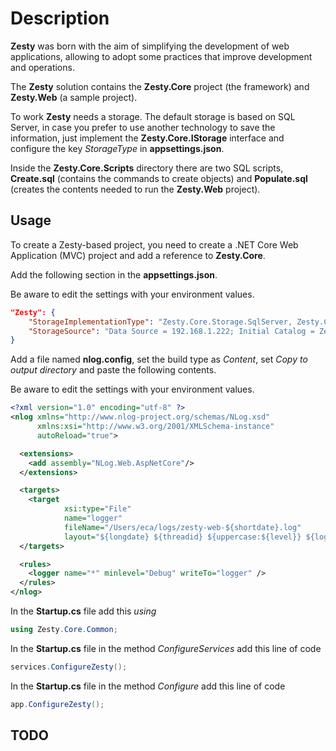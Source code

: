 # Description #

**Zesty** was born with the aim of simplifying the development of web applications, allowing to adopt some practices that improve development and operations.

The **Zesty** solution contains the **Zesty.Core** project (the framework) and **Zesty.Web** (a sample project).

To work **Zesty** needs a storage. The default storage is based on SQL Server, in case you prefer to use another technology to save the information, just implement the **Zesty.Core.IStorage** interface and configure the key *StorageType* in **appsettings.json**.

Inside the **Zesty.Core.Scripts** directory there are two SQL scripts, **Create.sql** (contains the commands to create objects) and **Populate.sql** (creates the contents needed to run the **Zesty.Web** project).

## Usage ##

To create a Zesty-based project, you need to create a .NET Core Web Application (MVC) project and add a reference to **Zesty.Core**.

Add the following section in the **appsettings.json**.

Be aware to edit the settings with your environment values.

```json
"Zesty": {
    "StorageImplementationType": "Zesty.Core.Storage.SqlServer, Zesty.Core",
    "StorageSource": "Data Source = 192.168.1.222; Initial Catalog = Zesty; User Id = zestyUser; Password = zesty.Password."
}

```

Add a file named **nlog.config**, set the build type as *Content*, set *Copy to output directory* and paste the following contents. 

Be aware to edit the settings with your environment values.

```xml
<?xml version="1.0" encoding="utf-8" ?>
<nlog xmlns="http://www.nlog-project.org/schemas/NLog.xsd"
      xmlns:xsi="http://www.w3.org/2001/XMLSchema-instance"
      autoReload="true">

  <extensions>
    <add assembly="NLog.Web.AspNetCore"/>
  </extensions>

  <targets>
    <target 
            xsi:type="File" 
            name="logger" 
            fileName="/Users/eca/logs/zesty-web-${shortdate}.log"
            layout="${longdate} ${threadid} ${uppercase:${level}} ${logger} ${message} ${exception:format=tostring}" />
  </targets>

  <rules>
    <logger name="*" minlevel="Debug" writeTo="logger" />
  </rules>
</nlog>
```

In the **Startup.cs** file add this *using*

```c#
using Zesty.Core.Common;
```

In the **Startup.cs** file in the method *ConfigureServices* add this line of code
```c#
services.ConfigureZesty();
```

In the **Startup.cs** file in the method *Configure* add this line of code
```c#
app.ConfigureZesty();
```

## TODO ##
